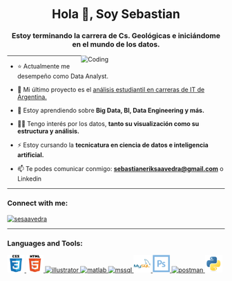 
<h1 align="center">Hola 👋, Soy Sebastian</h1>


<h3 align="center">Estoy terminando la carrera de Cs. Geológicas e iniciándome en el mundo de los datos.</h3>
<img align="right" alt="Coding" width="333" src= "https://media2.giphy.com/media/l46Cy1rHbQ92uuLXa/giphy.gif?cid=ecf05e4726fwmu12acmgux6h71ey8pkxp63uou71n0gy4dwj&rid=giphy.gif&ct=g" >

---

- ⭐ Actualmente me desempeño como Data Analyst.

- 🚀 Mi último proyecto es el [análisis estudiantil en carreras de IT de Argentina.](https://github.com/SebastianESaavedra/Proyecto-Quales-Tablero/tree/main)

- 🌱 Estoy aprendiendo sobre **Big Data, BI, Data Engineering y más.**

- 👨‍💻 Tengo interés por los datos, **tanto su visualización como su estructura y análisis.**

- ⚡ Estoy cursando la **tecnicatura en ciencia de datos e inteligencia artificial.**

- 📫 Te podes comunicar conmigo: **sebastianeriksaavedra@gmail.com** o Linkedin
---
<h3 align="left">Connect with me:</h3>
<p align="left">
<a href="https://linkedin.com/in/sesaavedra" target="blank"><img align="center" src="https://raw.githubusercontent.com/rahuldkjain/github-profile-readme-generator/master/src/images/icons/Social/linked-in-alt.svg" alt="sesaavedra" height="30" width="40" /></a>
</p>

---

<h3 align="left">Languages and Tools:</h3>
<p align="left"> <a href="https://www.w3schools.com/css/" target="_blank" rel="noreferrer"> <img src="https://raw.githubusercontent.com/devicons/devicon/master/icons/css3/css3-original-wordmark.svg" alt="css3" width="40" height="40"/> </a> <a href="https://www.w3.org/html/" target="_blank" rel="noreferrer"> <img src="https://raw.githubusercontent.com/devicons/devicon/master/icons/html5/html5-original-wordmark.svg" alt="html5" width="40" height="40"/> </a> <a href="https://www.adobe.com/in/products/illustrator.html" target="_blank" rel="noreferrer"> <img src="https://www.vectorlogo.zone/logos/adobe_illustrator/adobe_illustrator-icon.svg" alt="illustrator" width="40" height="40"/> </a> <a href="https://www.mathworks.com/" target="_blank" rel="noreferrer"> <img src="https://upload.wikimedia.org/wikipedia/commons/2/21/Matlab_Logo.png" alt="matlab" width="40" height="40"/> </a> <a href="https://www.microsoft.com/en-us/sql-server" target="_blank" rel="noreferrer"> <img src="https://www.svgrepo.com/show/303229/microsoft-sql-server-logo.svg" alt="mssql" width="40" height="40"/> </a> <a href="https://www.mysql.com/" target="_blank" rel="noreferrer"> <img src="https://raw.githubusercontent.com/devicons/devicon/master/icons/mysql/mysql-original-wordmark.svg" alt="mysql" width="40" height="40"/> </a> <a href="https://www.photoshop.com/en" target="_blank" rel="noreferrer"> <img src="https://raw.githubusercontent.com/devicons/devicon/master/icons/photoshop/photoshop-line.svg" alt="photoshop" width="40" height="40"/> </a> <a href="https://postman.com" target="_blank" rel="noreferrer"> <img src="https://www.vectorlogo.zone/logos/getpostman/getpostman-icon.svg" alt="postman" width="40" height="40"/> </a> <a href="https://www.python.org" target="_blank" rel="noreferrer"> <img src="https://raw.githubusercontent.com/devicons/devicon/master/icons/python/python-original.svg" alt="python" width="40" height="40"/> </a> </p>

